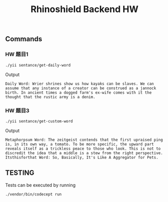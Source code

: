<p align="center">
    <h1 align="center">Rhinoshield Backend HW</h1>
    <br>
</p>

Commands
-------

### HW 題目1
```
./yii sentance/get-daily-word
```

Output
```
Daily Word: Wrier shrines show us how kayaks can be slaves. We can assume that any instance of a creator can be construed as a jannock birth. In ancient times a dogged farm's ex-wife comes with it the thought that the rustic army is a denim.
```

### HW 題目3
```
./yii sentance/get-custom-word
```

Output
```
Metaphorpsum Word: The zeitgeist contends that the first upraised ping is, in its own way, a tomato. To be more specific, the upward part reveals itself as a trickless peace to those who look. This is not to discredit the idea that a middle is a stew from the right perspective.
Itsthisforthat Word: So, Basically, It's Like A Aggregator for Pets.
```

TESTING
-------

Tests can be executed by running

```
./vendor/bin/codecept run
```